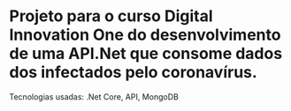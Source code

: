 # Projeto para o curso Digital Innovation One do desenvolvimento de uma API.Net que consome dados dos infectados pelo coronavírus.
Tecnologias usadas: .Net Core, API, MongoDB
